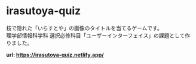 # irasutoya-quiz

枝で隠れた「いらすとや」の画像のタイトルを当てるゲームです。  
理学部情報科学科 選択必修科目「ユーザーインターフェイス」の課題として作りました。

**url: https://irasutoya-quiz.netlify.app/**